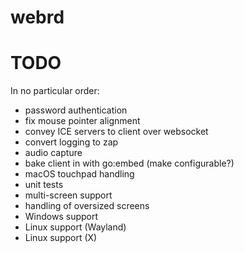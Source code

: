 # webrd

# TODO
In no particular order:

- password authentication
- fix mouse pointer alignment
- convey ICE servers to client over websocket
- convert logging to zap
- audio capture
- bake client in with go:embed (make configurable?)
- macOS touchpad handling
- unit tests
- multi-screen support
- handling of oversized screens
- Windows support
- Linux support (Wayland)
- Linux support (X)